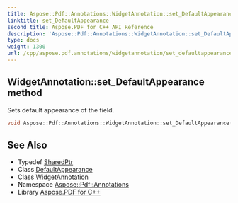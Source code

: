 ```yaml
---
title: Aspose::Pdf::Annotations::WidgetAnnotation::set_DefaultAppearance method
linktitle: set_DefaultAppearance
second_title: Aspose.PDF for C++ API Reference
description: 'Aspose::Pdf::Annotations::WidgetAnnotation::set_DefaultAppearance method. Sets default appearance of the field in C++.'
type: docs
weight: 1300
url: /cpp/aspose.pdf.annotations/widgetannotation/set_defaultappearance/
---
```

## WidgetAnnotation::set_DefaultAppearance method


Sets default appearance of the field.

```cpp
void Aspose::Pdf::Annotations::WidgetAnnotation::set_DefaultAppearance(System::SharedPtr<Aspose::Pdf::Annotations::DefaultAppearance> value)
```

## See Also

* Typedef [SharedPtr](../../../system/sharedptr/)
* Class [DefaultAppearance](../../defaultappearance/)
* Class [WidgetAnnotation](../)
* Namespace [Aspose::Pdf::Annotations](../../)
* Library [Aspose.PDF for C++](../../../)
